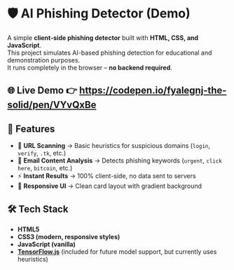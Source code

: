 # 🛡️ AI Phishing Detector (Demo)

A simple **client-side phishing detector** built with **HTML, CSS, and JavaScript**.  
This project simulates AI-based phishing detection for educational and demonstration purposes.  
It runs completely in the browser – **no backend required**.

🌐 Live Demo
👉 https://codepen.io/fyalegnj-the-solid/pen/VYvQxBe
---

## 🚀 Features
- 🔗 **URL Scanning** → Basic heuristics for suspicious domains (`login`, `verify`, `.tk`, etc.)  
- 📧 **Email Content Analysis** → Detects phishing keywords (`urgent`, `click here`, `bitcoin`, etc.)  
- ⚡ **Instant Results** → 100% client-side, no data sent to servers  
- 🎨 **Responsive UI** → Clean card layout with gradient background  

## 🛠️ Tech Stack
- **HTML5**  
- **CSS3 (modern, responsive styles)**  
- **JavaScript (vanilla)**  
- **[TensorFlow.js](https://www.tensorflow.org/js)** (included for future model support, but currently uses heuristics)
